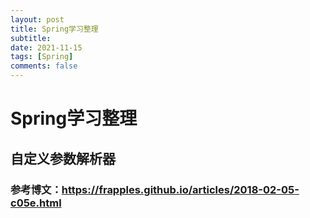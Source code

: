 ```yaml
---
layout: post
title: Spring学习整理
subtitle:
date: 2021-11-15
tags: [Spring]
comments: false
---
```

# Spring学习整理
## 自定义参数解析器
### 参考博文：https://frapples.github.io/articles/2018-02-05-c05e.html
